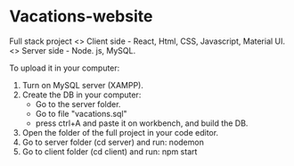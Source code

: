 # Vacations-website

Full stack project
<> Client side - React, Html, CSS, Javascript, Material UI.
<> Server side - Node. js, MySQL.

To upload it in your computer:
1. Turn on MySQL server (XAMPP).
2. Create the DB in your computer:
    - Go to the server folder.
    - Go to file "vacations.sql"
    - press ctrl+A and paste it on workbench, and build the DB.
3. Open the folder of the full project in your code editor.
4. Go to server folder (cd server) and run:
   nodemon
5. Go to client folder (cd client) and run:
   npm start
